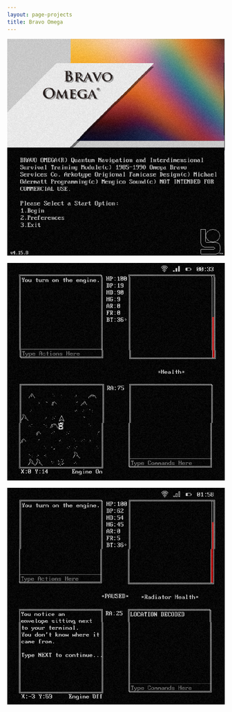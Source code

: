 ```yaml
---
layout: page-projects
title: Bravo Omega
---
```


![Title Screen](/assets/Bravo_Omega_Screenshot_1.png)

![Gameplay](/assets/Bravo_Omega_Screenshot_2.png)

![Gameplay](/assets/Bravo_Omega_Screenshot_3.png)


<!-- You can find the source code for Minima at GitHub: -->
<!-- [jekyll][jekyll-organization] / -->
<!-- [minima](https://github.com/jekyll/minima) -->
<!--  -->
<!-- You can find the source code for Jekyll at GitHub: -->
<!-- [jekyll][jekyll-organization] / -->
<!-- [jekyll](https://github.com/jekyll/jekyll) -->
<!--  -->
<!--  -->
<!-- [jekyll-organization]: https://github.com/jekyll -->
<!--  -->